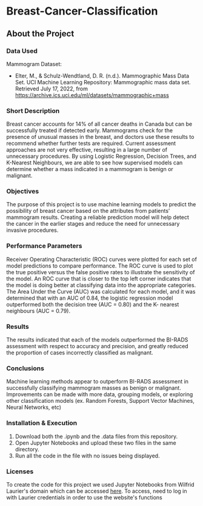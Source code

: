 # Breast-Cancer-Classification

## About the Project
### Data Used

Mammogram Dataset:
  - Elter, M., & Schulz-Wendtland, D. R. (n.d.). Mammographic Mass Data Set. UCI Machine Learning Repository: Mammographic mass data set. Retrieved July 17, 2022, from https://archive.ics.uci.edu/ml/datasets/mammographic+mass

### Short Description
Breast cancer accounts for 14% of all cancer deaths in Canada but can be successfully treated if detected early. Mammograms check for the presence of unusual masses in the breast, and doctors use these results to recommend whether further tests are required. Current assessment approaches are not very effective, resulting in a large number of unnecessary procedures. By using Logistic Regression, Decision Trees, and K-Nearest Neighbours, we are able to see how supervised models can determine whether a mass indicated in a mammogram is benign or malignant.

### Objectives
The purpose of this project is to use machine learning models to predict the possibility of breast cancer based on the attributes from patients’ mammogram results. Creating a reliable prediction model will help detect the cancer in the earlier stages and reduce the need for unnecessary invasive procedures. 

### Performance Parameters
Receiver Operating Characteristic (ROC) curves were plotted for each set of model predictions to compare performance. The ROC curve is used to plot the true positive versus the false positive rates to illustrate the sensitivity of the model. An ROC curve that is closer to the top left corner indicates that the model is doing better at classifying data into the appropriate categories. The Area Under the Curve (AUC) was calculated for each model, and it was determined that with an AUC of 0.84, the logistic regression model outperformed both the decision tree (AUC = 0.80) and the K- nearest neighbours (AUC = 0.79).

### Results
The results indicated that each of the models outperformed the BI-RADS assessment with respect to accuracy and precision, and greatly reduced the proportion of cases incorrectly classified as malignant.

### Conclusions
Machine learning methods appear to outperform BI-RADS assessment in successfully classifying mammogram masses as benign or malignant. Improvements can be made with more data, grouping models, or exploring other classification models (ex. Random Forests, Support Vector Machines, Neural Networks, etc)


### Installation & Execution
1. Download both the .ipynb and the .data files from this repository.
2. Open Jupyter Notebooks and upload these two files in the same directory.
3. Run all the code in the file with no issues being displayed.

### Licenses
To create the code for this project we used Jupyter Notebooks from Wilfrid Laurier's domain which can be accessed [here](https://wlu.syzygy.ca).
To access, need to log in with Laurier credentials in order to use the website's functions 
